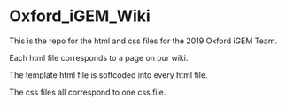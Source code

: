 # Oxford_iGEM_Wiki

This is the repo for the html and css files for the 2019 Oxford iGEM Team.

Each html file corresponds to a page on our wiki.

The template html file is softcoded into every html file.

The css files all correspond to one css file.
